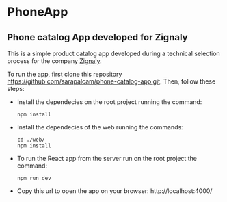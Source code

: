 # PhoneApp 
## Phone catalog App developed for Zignaly

This is a simple product catalog app developed during a technical selection process for the company [Zignaly](https://zignaly.com/).

To run the app, first clone this repository https://github.com/sarapalcam/phone-catalog-app.git. Then, follow these steps:

- Install the dependecies on the root project running the command:
    ```
    npm install
    ````
- Install the dependecies of the web running the commands:
    ```
    cd ./web/
    npm install
    ````
- To run the React app from the server run on the root project the command:
     ```
    npm run dev
    ````
- Copy this url to open the app on your browser: http://localhost:4000/

